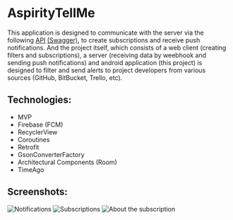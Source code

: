 # AspirityTellMe
This application is designed to communicate with the server via the following 
[API](https://drive.google.com/open?id=1VDuTw8Y-dE4u9aSaayI5g32etrknvKrZ) [(Swagger)](http://editor.swagger.io), 
to create subscriptions and receive push notifications. 
And the project itself, which consists of a web client (creating filters and subscriptions), 
a server (receiving data by weebhook and sending push notifications) and android application (this project) 
is designed to filter and send alerts to project developers from various sources (GitHub, BitBucket, Trello, etc).

## Technologies:
* MVP
* Firebase (FCM)
* RecyclerView
* Coroutines
* Retrofit
* GsonConverterFactory
* Architectural Components (Room)
* TimeAgo

## Screenshots:
![Notifications](http://imagehost.cc/images/2018/09/02/Notifications.png)
![Subscriptions](http://imagehost.cc/images/2018/09/02/Subscriptions.png)
![About the subscription](http://imagehost.cc/images/2018/09/02/Aboutthesubscription.png)
